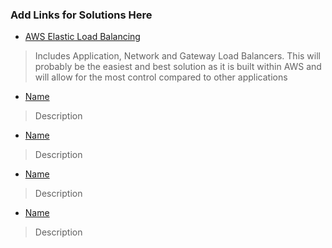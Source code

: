 ### Add Links for Solutions Here                                                       

* [AWS Elastic Load Balancing](https://aws.amazon.com/elasticloadbalancing/?whats-new-cards-elb.sort-by=item.additionalFields.postDateTime&whats-new-cards-elb.sort-order=desc)
> Includes Application, Network and Gateway Load Balancers. This will probably be the easiest and best solution as it is built within AWS and will allow for the most control compared to other applications

* [Name](Link)
> Description 

* [Name](Link)
> Description 

* [Name](Link)
> Description 

* [Name](Link)
> Description 
